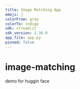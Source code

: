 ```yaml
---
title: Image Matching App
emoji: 🦀
colorFrom: gray
colorTo: indigo
sdk: streamlit
sdk_version: 1.36.0
app_file: app.py
pinned: false
---
```


# image-matching
demo for huggin face
